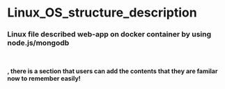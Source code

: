 # Linux_OS_structure_description
<h3>Linux file described web-app on docker container by using node.js/mongodb</h3><br>

<b>, there is a section that users can add the contents that they are familar now to remember easily!</b><br>


